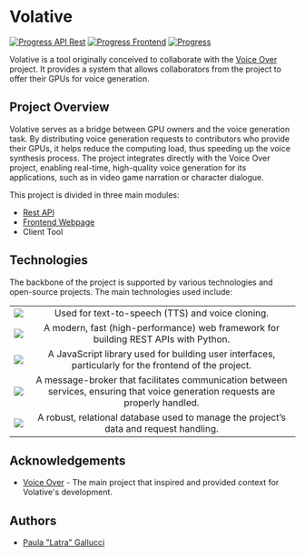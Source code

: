 # Volative

 
[![Progress API Rest](https://img.shields.io/badge/API_REST-25%25-orange)](https://github.com/latra/volative-server) [![Progress Frontend](https://img.shields.io/badge/Webpage-0%25-red)](https://github.com/latra/volative-webpage) [![Progress](https://img.shields.io/badge/Client-0%25-red)]()


Volative is a tool originally conceived to collaborate with the  [Voice Over](https://github.com/mrthinger/wow-voiceover)  project. It provides a system that allows collaborators from the project to offer their GPUs for voice generation.

## Project Overview
Volative serves as a bridge between GPU owners and the voice generation task. By distributing voice generation requests to contributors who provide their GPUs, it helps reduce the computing load, thus speeding up the voice synthesis process. The project integrates directly with the Voice Over project, enabling real-time, high-quality voice generation for its applications, such as in video game narration or character dialogue.

This project is divided in three main modules:
- [Rest API](https://github.com/latra/volative-server)
- [Frontend Webpage](https://github.com/latra/volative-webpage)
- Client Tool

## Technologies
  
The backbone of the project is supported by various technologies and open-source projects. The main technologies used include:

<table>
  <tr>
    <td style="text-align:center;">
      <a href="https://coqui.ai/">
        <img src="https://img.shields.io/badge/Coqui_AI-black?style=for-the-badge&logo=huggingface">
      </a>
    </td>
    <td style="text-align:center;">
      Used for text-to-speech (TTS) and voice cloning.
    </td>
  </tr>
  <tr>
    <td style="text-align:center;">
      <a href="https://fastapi.tiangolo.com/">
        <img src="https://img.shields.io/badge/Fast%20API-grey?style=for-the-badge&logo=fastapi">
      </a>
    </td>
    <td style="text-align:center;">
      A modern, fast (high-performance) web framework for building REST APIs with Python.
    </td>
  </tr>
  <tr>
    <td style="text-align:center;">
      <a href="https://es.react.dev/">
        <img src="https://img.shields.io/badge/REACT-black?style=for-the-badge&logo=react">
      </a>
    </td>
    <td style="text-align:center;">
      A JavaScript library used for building user interfaces, particularly for the frontend of the project.
    </td>
  </tr>
  <tr>
    <td style="text-align:center;">
      <a href="https://www.rabbitmq.com/">
        <img src="https://img.shields.io/badge/RabbitMQ-grey?style=for-the-badge&logo=rabbitmq">
      </a>
    </td>
    <td style="text-align:center;">
      A message-broker that facilitates communication between services, ensuring that voice generation requests are properly handled.
    </td>
  </tr>
  <tr>
    <td style="text-align:center;">
      <a href="https://www.postgresql.org/">
        <img src="https://img.shields.io/badge/Postgre_SQL-black?style=for-the-badge&logo=postgresql">
      </a>
    </td>
    <td style="text-align:center;">
      A robust, relational database used to manage the project’s data and request handling.
    </td>
  </tr>
</table>

## Acknowledgements
- [Voice Over](https://github.com/mrthinger/wow-voiceover/) - The main project that inspired and provided context for Volative's development.

## Authors
- [Paula "Latra" Gallucci](https://github.com/latra)